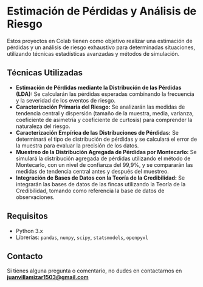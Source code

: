 # Estimación de Pérdidas y Análisis de Riesgo

Estos proyectos en Colab tienen como objetivo realizar una estimación de pérdidas y un análisis de riesgo exhaustivo para determinadas situaciones, utilizando técnicas estadísticas avanzadas y métodos de simulación.

## Técnicas Utilizadas

- **Estimación de Pérdidas mediante la Distribución de las Pérdidas (LDA):** Se calcularán las pérdidas esperadas combinando la frecuencia y la severidad de los eventos de riesgo.
- **Caracterización Primaria del Riesgo:** Se analizarán las medidas de tendencia central y dispersión (tamaño de la muestra, media, varianza, coeficiente de asimetría y coeficiente de curtosis) para comprender la naturaleza del riesgo.
- **Caracterización Empírica de las Distribuciones de Pérdidas:** Se determinará el tipo de distribución de pérdidas y se calculará el error de la muestra para evaluar la precisión de los datos.
- **Muestreo de la Distribución Agregada de Pérdidas por Montecarlo:** Se simulará la distribución agregada de pérdidas utilizando el método de Montecarlo, con un nivel de confianza del 99,9%, y se compararán las medidas de tendencia central antes y después del muestreo.
- **Integración de Bases de Datos con la Teoría de la Credibilidad:** Se integrarán las bases de datos de las fincas utilizando la Teoría de la Credibilidad, tomando como referencia la base de datos de observaciones.

## Requisitos

- Python 3.x
- Librerías: `pandas`, `numpy`, `scipy`, `statsmodels`, `openpyxl`

## Contacto

Si tienes alguna pregunta o comentario, no dudes en contactarnos en **juanvillamizar1503@gmail.com**









